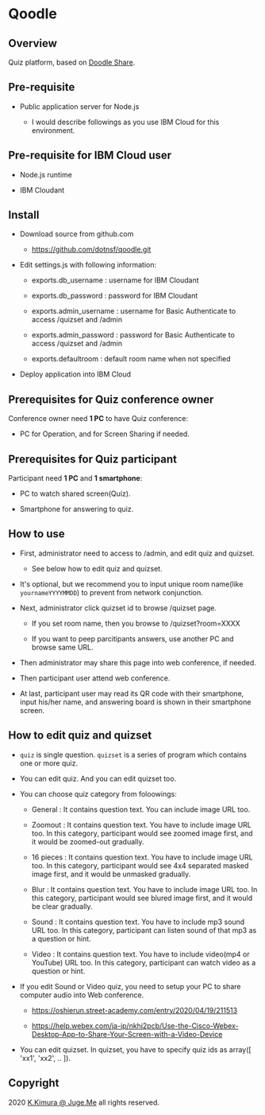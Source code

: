 # Qoodle

## Overview

Quiz platform, based on [Doodle Share](https://github.com/dotnsf/doodle_share/).


## Pre-requisite

- Public application server for Node.js

    - I would describe followings as you use IBM Cloud for this environment.


## Pre-requisite for IBM Cloud user

- Node.js runtime

- IBM Cloudant


## Install

- Download source from github.com

    - https://github.com/dotnsf/qoodle.git

- Edit settings.js with following information:

    - exports.db_username : username for IBM Cloudant

    - exports.db_password : password for IBM Cloudant

    - exports.admin_username : username for Basic Authenticate to access /quizset and /admin

    - exports.admin_password : password for Basic Authenticate to access /quizset and /admin

    - exports.defaultroom : default room name when not specified

- Deploy application into IBM Cloud


## Prerequisites for Quiz conference owner

Conference owner need **1 PC** to have Quiz conference:

- PC for Operation, and for Screen Sharing if needed.


## Prerequisites for Quiz participant

Participant need **1 PC** and **1 smartphone**:

- PC to watch shared screen(Quiz).

- Smartphone for answering to quiz.



## How to use

- First, administrator need to access to /admin, and edit quiz and quizset.

  - See below how to edit quiz and quizset.

- It's optional, but we recommend you to input unique room name(like `yournameYYYYMMDD`) to prevent from network conjunction.

- Next, administrator click quizset id to browse /quizset page.

  - If you set room name, then you browse to /quizset?room=XXXX

  - If you want to peep parcitipants answers, use another PC and browse same URL.

- Then administrator may share this page into web conference, if needed.

- Then participant user attend web conference.

- At last, participant user may read its QR code with their smartphone, input his/her name, and answering board is shown in their smartphone screen.


## How to edit quiz and quizset

- `quiz` is single question. `quizset` is a series of program which contains one or more quiz.

- You can edit quiz. And you can edit quizset too.

- You can choose quiz category from foloowings:

  - General : It contains question text. You can include image URL too.

  - Zoomout : It contains question text. You have to include image URL too. In this category, participant would see zoomed image first, and it would be zoomed-out gradually.

  - 16 pieces : It contains question text. You have to include image URL too. In this category, participant would see 4x4 separated masked image first, and it would be unmasked gradually.

  - Blur : It contains question text. You have to include image URL too. In this category, participant would see blured image first, and it would be clear gradually.

  - Sound : It contains question text. You have to include mp3 sound URL too. In this category, participant can listen sound of that mp3 as a question or hint.

  - Video : It contains question text. You have to include video(mp4 or YouTube) URL too. In this category, participant can watch video as a question or hint.

- If you edit Sound or Video quiz, you need to setup your PC to share computer audio into Web conference.

  - https://oshierun.street-academy.com/entry/2020/04/19/211513

  - https://help.webex.com/ja-jp/nkhj2pcb/Use-the-Cisco-Webex-Desktop-App-to-Share-Your-Screen-with-a-Video-Device

- You can edit quizset. In quizset, you have to specify quiz ids as array([ 'xx1', 'xx2', .. ]).


## Copyright

2020 [K.Kimura @ Juge.Me](https://github.com/dotnsf) all rights reserved.
